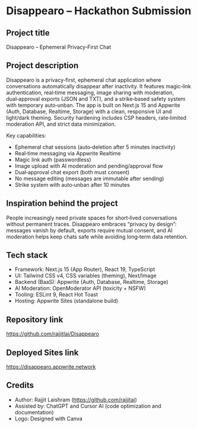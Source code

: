 # Disappearo – Hackathon Submission

## Project title

Disappearo – Ephemeral Privacy‑First Chat

## Project description

Disappearo is a privacy‑first, ephemeral chat application where conversations automatically disappear after inactivity. It features magic‑link authentication, real‑time messaging, image sharing with moderation, dual‑approval exports (JSON and TXT), and a strike‑based safety system with temporary auto‑unban. The app is built on Next.js 15 and Appwrite (Auth, Database, Realtime, Storage) with a clean, responsive UI and light/dark theming. Security hardening includes CSP headers, rate‑limited moderation API, and strict data minimization.

Key capabilities:

- Ephemeral chat sessions (auto‑deletion after 5 minutes inactivity)
- Real‑time messaging via Appwrite Realtime
- Magic link auth (passwordless)
- Image upload with AI moderation and pending/approval flow
- Dual‑approval chat export (both must consent)
- No message editing (messages are immutable after sending)
- Strike system with auto‑unban after 10 minutes

## Inspiration behind the project

People increasingly need private spaces for short‑lived conversations without permanent traces. Disappearo embraces “privacy by design”: messages vanish by default, exports require mutual consent, and AI moderation helps keep chats safe while avoiding long‑term data retention.

## Tech stack

- Framework: Next.js 15 (App Router), React 19, TypeScript
- UI: Tailwind CSS v4, CSS variables (theming), Next/Image
- Backend (BaaS): Appwrite (Auth, Database, Realtime, Storage)
- AI Moderation: OpenModerator API (toxicity + NSFW)
- Tooling: ESLint 9, React Hot Toast
- Hosting: Appwrite Sites (standalone build)

## Repository link

<https://github.com/rajjitlai/Disappearo>

## Deployed Sites link

<https://disappearo.appwrite.network>

## Credits

- Author: Rajjit Laishram (<https://github.com/rajjitai>)
- Assisted by: ChatGPT and Cursor AI (code optimization and documentation)
- Logo: Designed with Canva
